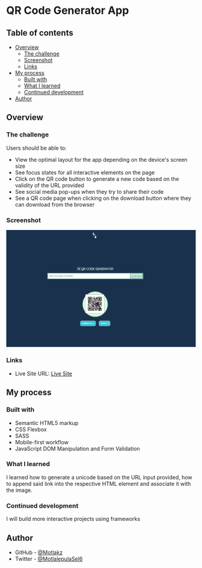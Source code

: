 # QR Code Generator App

## Table of contents

- [Overview](#overview)
  - [The challenge](#the-challenge)
  - [Screenshot](#screenshot)
  - [Links](#links)
- [My process](#my-process)
  - [Built with](#built-with)
  - [What I learned](#what-i-learned)
  - [Continued development](#continued-development)
- [Author](#author)

## Overview

### The challenge

Users should be able to:

- View the optimal layout for the app depending on the device's screen size
- See focus states for all interactive elements on the page
- Click on the QR code button to generate a new code based on the validity of the URL provided
- See social media pop-ups when they try to share their code
- See a QR code page when clicking on the download button where they can download from the browser

### Screenshot

![App Screenshot](./QR%20Code%20Generator.png)

### Links

- Live Site URL: [Live Site](https://motlakz.github.io/uni-code-generator/)

## My process

### Built with

- Semantic HTML5 markup
- CSS Flexbox
- SASS
- Mobile-first workflow
- JavaScript DOM Manipulation and Form Validation

### What I learned

I learned how to generate a unicode based on the URL input provided, how to append said link into the respective HTML element and associate it with the image.

### Continued development

I will build more interactive projects using frameworks

## Author

- GitHub - [@Motlakz](https://www.github.com/Motlakz)
- Twitter - [@MotlalepulaSel6](https://www.twitter.com/MotlalepulaSel6)
